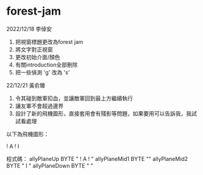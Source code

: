 # forest-jam  



2022/12/18 李倬安
1. 把視窗標題更改為forest jam
2. 將文字對正視窗
3. 更改初始介面/顏色
4. 有關introduction全部刪除
5. 把一些偵測 'g' 改為 's'

22/12/21 黃俞臻
1. 令其碰到敵軍扣血，並讓敵軍回到最上方繼續執行
2. 讓友軍不會超過邊界
3. 設計了新的飛機圖形，直接套用會有殘影等問題，如果要用可以告訴我，我試試看處理

以下為飛機圖形：

 ! A ! 
<TTXTT>
   I   
  <T>  

程式碼：
allyPlaneUp BYTE " ! A ! "
allyPlaneMid1 BYTE "<TTXTT>"
allyPlaneMid2 BYTE "   I   "
allyPlaneDown BYTE "  <T>  "
